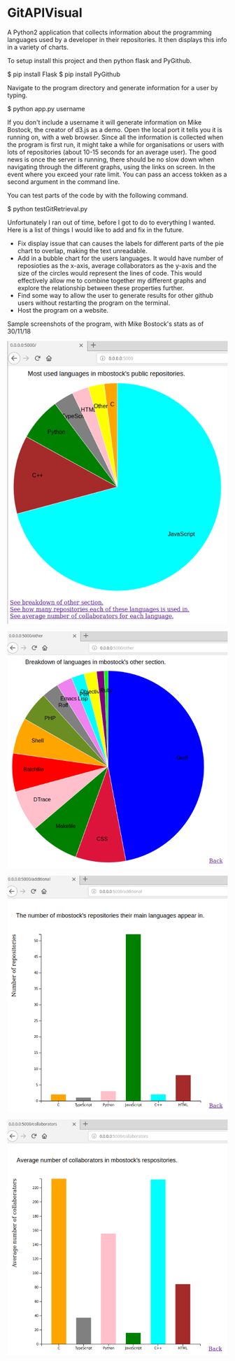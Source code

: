 # GitAPIVisual
A Python2 application that collects information about the programming languages used by a developer in their repositories.
It then displays this info in a variety of charts.

To setup install this project and then python flask and PyGithub.

$ pip install Flask
$ pip install PyGithub

Navigate to the program directory and generate information for a user by typing.

$ python app.py username

If you don't include a username it will generate information on Mike Bostock, the creator of d3.js as a demo.
Open the local port it tells you it is running on, with a web browser. 
Since all the information is collected when the program is first run, it might take a while for organisations or users with lots of repositories (about 10-15 seconds for an average user). The good news is once the server is running, there should be no slow down when navigating through the different graphs, using the links on screen.
In the event where you exceed your rate limit. You can pass an access tokken as a second argument in the command line.

You can test parts of the code by with the following command.

$ python testGitRetrieval.py

Unfortunately I ran out of time, before I got to do to everything I wanted. Here is a list of things I would like to add and fix in the future.
* Fix display issue that can causes the labels for different parts of the pie chart to overlap, making the text unreadable.
* Add in a bubble chart for the users languages. It would have number of reposioties as the x-axis, average collaborators as the y-axis and the size of the circles would represent the lines of code. This would effectively allow me to combine together my different graphs and explore the relationship between these properties further.
* Find some way to allow the user to generate results for other github users without restarting the program on the terminal.
* Host the program on a website.

Sample screenshots of the program, with Mike Bostock's stats as of 30/11/18

![alt text](screenshots/sampleMostUsed.png)
  
![alt text](screenshots/sampleOtherLanguages.png)

![alt text](screenshots/sampleTotalRepositories.png)

![alt text](screenshots/sampleAverageCollaborators.png)
